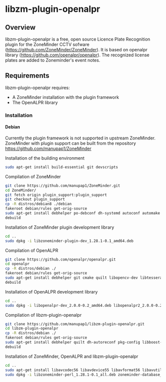 libzm-plugin-openalpr
=====================

## Overview

libzm-plugin-openalpr is a free, open source Licence Plate Recognition plugin for the ZoneMinder CCTV sofware (https://github.com/ZoneMinder/ZoneMinder).
It is based on openalpr library (https://github.com/openalpr/openalpr).
The recognized license plates are added to Zoneminder's event notes.

## Requirements

libzm-plugin-openalpr requires:
- A ZoneMinder installation with the plugin framework
- The OpenALPR library

### Installation

#### Debian

Currently the plugin framework is not supported in upstream ZoneMinder.
ZoneMinder with plugin support can be built from the repository https://github.com/manupap1/ZoneMinder

Installation of the building environment
```bash
sudo apt-get install build-essential git devscripts
```
Compilation of ZoneMinder
```bash
git clone https://github.com/manupap1/ZoneMinder.git
cd ZoneMinder/
git fetch origin plugin_support:plugin_support
git checkout plugin_support
cp -R distros/debian8 ./debian
fakeroot debian/rules get-orig-source
sudo apt-get install debhelper po-debconf dh-systemd autoconf automake quilt libphp-serialization-perl libgnutls28-dev libmysqlclient-dev libdbd-mysql-perl libdate-manip-perl libwww-perl libjpeg62-turbo-dev libpcre3-dev libavcodec-dev libavformat-dev libswscale-dev libavutil-dev libv4l-dev libbz2-dev libtool libsys-mmap-perl libnetpbm10-dev libavdevice-dev libdevice-serialport-perl libarchive-zip-perl libmime-lite-perl dh-autoreconf libvlccore-dev libvlc-dev libcurl4-openssl-dev libgcrypt20-dev libpolkit-gobject-1-dev libdbi-perl libnet-sftp-foreign-perl libexpect-perl libmime-tools-perl pkg-config
debuild
```
Installation of ZoneMinder plugin development library
```bash
cd ..
sudo dpkg -i libzoneminder-plugin-dev_1.28.1-0.1_amd64.deb
```
Compilation of OpenALPR
```bash
git clone https://github.com/openalpr/openalpr.git
cd openalpr
cp -R distros/debian ./
fakeroot debian/rules get-orig-source
sudo apt-get install debhelper git cmake quilt libopencv-dev libtesseract-dev libtesseract-dev libleptonica-dev liblog4cplus-dev libcurl3-dev uuid-dev
debuild
```
Installation of OpenALPR development library
```bash
cd ..
sudo dpkg -i libopenalpr-dev_2.0.0-0.2_amd64.deb libopenalpr2_2.0.0-0.2_amd64.deb libopenalpr-data_2.0.0-0.2_all.deb
```
Compilation of libzm-plugin-openalpr
```bash
git clone https://github.com/manupap1/libzm-plugin-openalpr.git
cd libzm-plugin-openalpr
cp -R distros/debian ./
fakeroot debian/rules get-orig-source
sudo apt-get install debhelper quilt dh-autoreconf pkg-config libboost-program-options1.55-dev libopencv-dev libopencv-core-dev libopencv-imgproc-dev
debuild
```
Installation of ZoneMinder, OpenALPR and libzm-plugin-openalpr
```bash
cd ..
sudo apt-get install libavcodec56 libavdevice55 libavformat56 libavutil54 libbz2-1.0 libc6 libcurl3 libgcc1 libgcrypt20 libgnutls-deb0-28 libgnutls-openssl27 libjpeg62-turbo libmysqlclient18 libpcre3 libstdc++6 libswscale3 libvlc5 zlib1g debconf init-system-helpers perl libdevice-serialport-perl libimage-info-perl libjson-any-perl libsys-mmap-perl liburi-encode-perl libwww-perl libarchive-tar-perl libarchive-zip-perl libdate-manip-perl libdbi-perl libmodule-load-conditional-perl libmime-lite-perl libmime-tools-perl libnet-sftp-foreign-perl libphp-serialization-perl libav-tools rsyslog netpbm zip policykit-1 apache2 libapache2-mod-php5 php5 php5-mysql mysql-server
sudo dpkg -i libzoneminder-perl_1.28.1-0.1_all.deb zoneminder-database_1.28.1-0.1_all.deb zoneminder-core_1.28.1-0.1_amd64.deb zoneminder-ui-base_1.28.1-0.1_amd64.deb zoneminder-ui-classic_1.28.1-0.1_all.deb libopenalpr2_2.0.0-0.2_amd64.deb libopenalpr-data_2.0.0-0.2_all.deb libzoneminder-plugin-openalpr_1.0.0-1_amd64.deb
```
